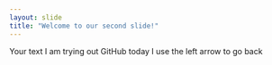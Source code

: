 ```yaml
---
layout: slide
title: "Welcome to our second slide!"
---
```

Your text
I am trying out GitHub today
I use the left arrow to go back
